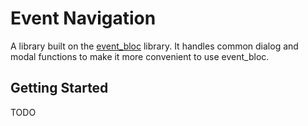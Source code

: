 # Event Navigation

A library built on the [event_bloc](https://pub.dev/packages/event_bloc) library. It handles common dialog and modal functions to make it more convenient to use event_bloc.

## Getting Started

TODO
